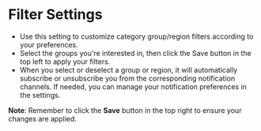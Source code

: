 # **Filter Settings**

- Use this setting to customize category group/region filters according to your preferences.
- Select the groups you're interested in, then click the Save button in the top left to apply your filters.
- When you select or deselect a group or region, it will automatically subscribe or unsubscribe you from the corresponding notification channels. If needed, you can manage your notification preferences in the settings.

**Note**: Remember to click the **Save** button in the top right to ensure your changes are applied.
